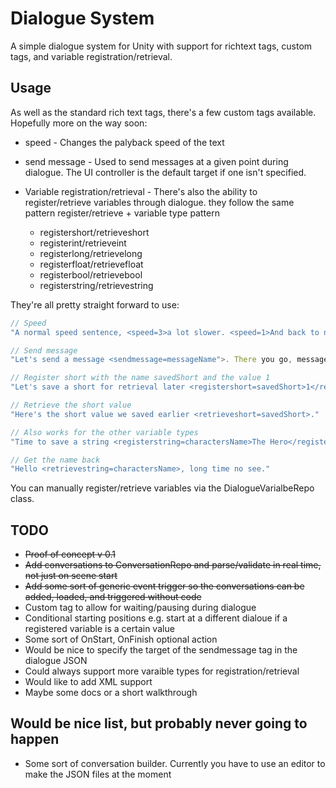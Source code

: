 # Dialogue System

A simple dialogue system for Unity with support for richtext tags, custom tags, and variable registration/retrieval.

## Usage

As well as the standard rich text tags, there's a few custom tags available. Hopefully more on the way soon:

  - speed - Changes the palyback speed of the text
  - send message - Used to send messages at a given point during dialogue. The UI controller is the default target if one isn't specified.
  
  - Variable registration/retrieval - There's also the ability to register/retrieve variables through dialogue. they follow the same pattern register/retrieve + variable type pattern
    - registershort/retrieveshort
    - registerint/retrieveint
    - registerlong/retrievelong
    - registerfloat/retrievefloat
    - registerbool/retrievebool
    - registerstring/retrievestring
    
 
 They're all pretty straight forward to use:
 ```javascript
 // Speed
 "A normal speed sentence, <speed=3>a lot slower. <speed=1>And back to normal speed again"
 
 // Send message
 "Let's send a message <sendmessage=messageName">. There you go, message send.
 
 // Register short with the name savedShort and the value 1
 "Let's save a short for retrieval later <registershort=savedShort>1</registershort>."
 
 // Retrieve the short value
 "Here's the short value we saved earlier <retrieveshort=savedShort>."
 
 // Also works for the other variable types
 "Time to save a string <registerstring=charactersName>The Hero</registerstring>."
 
 // Get the name back
 "Hello <retrievestring=charactersName>, long time no see."
 ```
 
 You can manually register/retrieve variables via the DialogueVarialbeRepo class.
 
 ## TODO
 - ~~Proof of concept v 0.1~~
 - ~~Add conversations to ConversationRepo and parse/validate in real time, not just on scene start~~
 - ~~Add some sort of generic event trigger so the conversations can be added, loaded, and triggered without code~~
 - Custom tag to allow for waiting/pausing during dialogue
 - Conditional starting positions e.g. start at a different dialoue if a registered variable is a certain value
 - Some sort of OnStart, OnFinish optional action
 - Would be nice to specify the target of the sendmessage tag in the dialogue JSON
 - Could always support more varaible types for registration/retrieval
 - Would like to add XML support
 - Maybe some docs or a short walkthrough
 
## Would be nice list, but probably never going to happen
- Some sort of conversation builder. Currently you have to use an editor to make the JSON files at the moment
 
